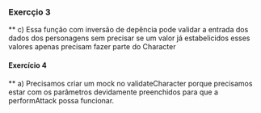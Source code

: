 ### Exercçio 3
** c) Essa função com inversão de depência pode validar a entrada dos dados dos personagens sem precisar se um valor já estabelicidos esses valores apenas precisam fazer parte do Character


#### Exercício 4 

** a) Precisamos criar um mock no validateCharacter porque precisamos estar com os parâmetros devidamente preenchidos para que a performAttack possa funcionar.